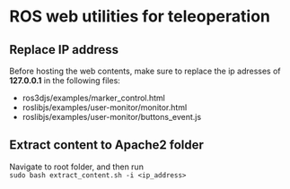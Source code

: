 ROS web utilities for teleoperation
======================================

## Replace IP address
Before hosting the web contents, make sure to replace the ip adresses of **127.0.0.1** in the following files:
* ros3djs/examples/marker_control.html
* roslibjs/examples/user-monitor/monitor.html
* roslibjs/examples/user-monitor/buttons_event.js

## Extract content to Apache2 folder
Navigate to root folder, and then run  
`sudo bash extract_content.sh -i <ip_address>`

